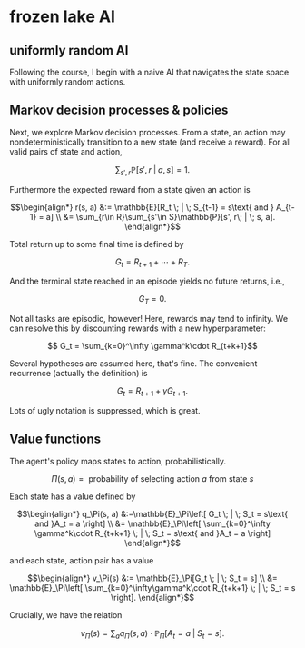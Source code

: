 # frozen lake AI

## uniformly random AI

Following the course, I begin with a naive AI that navigates the state space with uniformly random actions.  

## Markov decision processes & policies

Next, we explore Markov decision processes.  From a state, an action may nondeterministically transition to a new state (and receive a reward).  For all valid pairs of state and action,

```math
    \sum_{s', r}\mathbb{P}[s', r\; | \; a, s] = 1.  
```

Furthermore the expected reward from a state given an action is

```math
\begin{align*}
    r(s, a) 
    &:= \mathbb{E}[R_t \; | \; S_{t-1} = s\text{ and } A_{t-1} = a]
    \\
    &= \sum_{r\in R}\sum_{s'\in S}\mathbb{P}[s', r\; | \; s, a].  
\end{align*}
```

Total return up to some final time is defined by

```math
    G_t = R_{t+1} + \cdots + R_T.  
```

And the terminal state reached in an episode yields no future returns, i.e.,

```math
G_T = 0.
```

Not all tasks are episodic, however!  Here, rewards may tend to infinity.  We can resolve this by discounting rewards with a new hyperparameter:

```math
    G_t = \sum_{k=0}^\infty \gamma^k\cdot R_{t+k+1}
```

Several hypotheses are assumed here, that's fine.  The convenient recurrence (actually the definition) is

```math
    G_t = R_{t+1} + \gamma G_{t+1}.  
```

Lots of ugly notation is suppressed, which is great.  

## Value functions

The agent's policy maps states to action, probabilistically.

```math
\Pi(s, a) = \text{ probability of selecting action }a\text{ from state }s
```

Each state has a value defined by

```math
\begin{align*}
    q_\Pi(s, a)
    &:=\mathbb{E}_\Pi\left[
        G_t \; | \; S_t = s\text{ and }A_t = a
    \right] 
    \\
    &= \mathbb{E}_\Pi\left[
        \sum_{k=0}^\infty \gamma^k\cdot R_{t+k+1} \; | \; S_t = s\text{ and }A_t = a
    \right]
\end{align*}
```

and each state, action pair has a value

```math
\begin{align*}
    v_\Pi(s) 
    &:= \mathbb{E}_\Pi[G_t \; | \; S_t = s]
    \\
    &= \mathbb{E}_\Pi\left[
        \sum_{k=0}^\infty\gamma^k\cdot R_{t+k+1} \; | \; S_t = s
    \right].  
\end{align*}
```

Crucially, we have the relation

```math
    v_\Pi(s)
    = \sum_a q_\Pi(s, a)
    \cdot \mathbb{P}_\Pi[A_t = a\; | \; S_t = s].  
```
